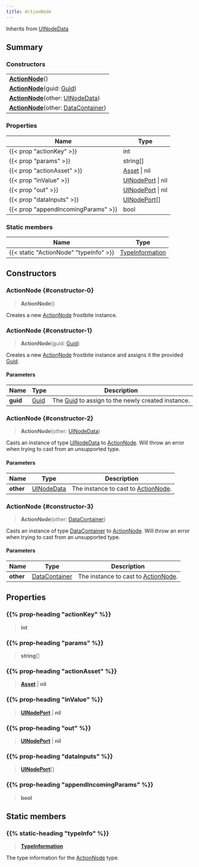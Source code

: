 ```yaml
---
title: ActionNode
---
```


Inherits from [UINodeData](/vext/ref/fb/uinodedata)

## Summary

### Constructors

|  |
| --- |
| **[ActionNode](#constructor-0)**() |
| **[ActionNode](#constructor-1)**(guid: [Guid](/vext/ref/shared/type/guid)) |
| **[ActionNode](#constructor-2)**(other: [UINodeData](/vext/ref/fb/uinodedata)) |
| **[ActionNode](#constructor-3)**(other: [DataContainer](/vext/ref/shared/type/datacontainer)) |

### Properties

| Name | Type |
| ---- | ---- |
| {{< prop "actionKey" >}} | int |
| {{< prop "params" >}} | string[] |
| {{< prop "actionAsset" >}} | [Asset](/vext/ref/fb/asset) \| nil |
| {{< prop "inValue" >}} | [UINodePort](/vext/ref/fb/uinodeport) \| nil |
| {{< prop "out" >}} | [UINodePort](/vext/ref/fb/uinodeport) \| nil |
| {{< prop "dataInputs" >}} | [UINodePort](/vext/ref/fb/uinodeport)[] |
| {{< prop "appendIncomingParams" >}} | bool |

### Static members

| Name | Type |
| ---- | ---- |
| {{< static "ActionNode" "typeInfo" >}} | [TypeInformation](/vext/ref/shared/type/typeinformation) |

## Constructors

### ActionNode {#constructor-0}

> **ActionNode**()

Creates a new [ActionNode](/vext/ref/fb/actionnode) frostbite instance.

### ActionNode {#constructor-1}

> **ActionNode**(guid: [Guid](/vext/ref/shared/type/guid))

Creates a new [ActionNode](/vext/ref/fb/actionnode) frostbite instance and assigns it the provided [Guid](/vext/ref/shared/type/guid).

#### Parameters

| Name | Type | Description |
| ---- | ---- | ----------- |
| **guid** | [Guid](/vext/ref/shared/type/guid) | The [Guid](/vext/ref/shared/type/guid) to assign to the newly created instance. |

### ActionNode {#constructor-2}

> **ActionNode**(other: [UINodeData](/vext/ref/fb/uinodedata))

Casts an instance of type [UINodeData](/vext/ref/fb/uinodedata) to [ActionNode](/vext/ref/fb/actionnode). Will throw an error when trying to cast from an unsupported type.

#### Parameters

| Name | Type | Description |
| ---- | ---- | ----------- |
| **other** | [UINodeData](/vext/ref/fb/uinodedata) | The instance to cast to [ActionNode](/vext/ref/fb/actionnode). |

### ActionNode {#constructor-3}

> **ActionNode**(other: [DataContainer](/vext/ref/shared/type/datacontainer))

Casts an instance of type [DataContainer](/vext/ref/shared/type/datacontainer) to [ActionNode](/vext/ref/fb/actionnode). Will throw an error when trying to cast from an unsupported type.

#### Parameters

| Name | Type | Description |
| ---- | ---- | ----------- |
| **other** | [DataContainer](/vext/ref/shared/type/datacontainer) | The instance to cast to [ActionNode](/vext/ref/fb/actionnode). |

## Properties

### {{% prop-heading "actionKey" %}}

> **int**

### {{% prop-heading "params" %}}

> **string**[]

### {{% prop-heading "actionAsset" %}}

> **[Asset](/vext/ref/fb/asset)** \| **nil**

### {{% prop-heading "inValue" %}}

> **[UINodePort](/vext/ref/fb/uinodeport)** \| **nil**

### {{% prop-heading "out" %}}

> **[UINodePort](/vext/ref/fb/uinodeport)** \| **nil**

### {{% prop-heading "dataInputs" %}}

> **[UINodePort](/vext/ref/fb/uinodeport)**[]

### {{% prop-heading "appendIncomingParams" %}}

> **bool**

## Static members

### {{% static-heading "typeInfo" %}}

> **[TypeInformation](/vext/ref/shared/type/typeinformation)**

The type information for the [ActionNode](/vext/ref/fb/actionnode) type.

